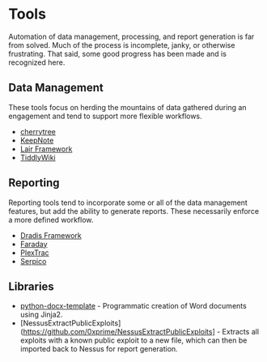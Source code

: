 # Tools

Automation of data management, processing, and report generation is far from solved. Much of the process is incomplete, janky, or otherwise frustrating. That said, some good progress has been made and is recognized here.

## Data Management

These tools focus on herding the mountains of data gathered during an engagement and tend to support more flexible workflows.

* [cherrytree](https://www.giuspen.com/cherrytree/)
* [KeepNote](http://keepnote.org/)
* [Lair Framework](https://github.com/lair-framework)
* [TiddlyWiki](https://tiddlywiki.com/)

## Reporting

Reporting tools tend to incorporate some or all of the data management features, but add the ability to generate reports. These necessarily enforce a more defined workflow.

* [Dradis Framework](https://dradisframework.com/)
* [Faraday](https://www.faradaysec.com/)
* [PlexTrac](https://plextrac.com)
* [Serpico](https://github.com/SerpicoProject/Serpico)

## Libraries

* [python-docx-template](https://github.com/elapouya/python-docx-template) - Programmatic creation of Word documents using Jinja2.
* [NessusExtractPublicExploits](https://github.com/0xprime/NessusExtractPublicExploits] - Extracts all exploits with a known public exploit to a new file, which can then be imported back to Nessus for report generation.
